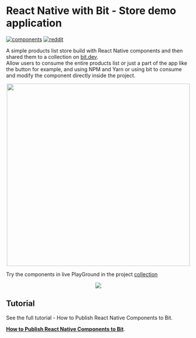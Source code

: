 # React Native with Bit - Store demo application 

[![components](https://img.shields.io/badge/dynamic/json.svg?color=6e3991&label=components&query=payload.totalComponents&url=https%3A%2F%2Fapi.bit.dev%2Fscope%2Fjoshk%2Fmystore-app-components)](https://bit.dev/joshk/mystore-app-components)
[![reddit](https://badgen.now.sh/badge/chat/on%20Reddit/orange)](https://www.reddit.com/r/bit_dev/)

A simple products list store build with React Native components and then shared them to a collection on [bit.dev](https://bit.dev/joshk/mystore-app-components).  
Allow users to consume the entire products list or just a part of the app like the button for example, and using NPM and Yarn or using bit to consume and modify the component directly inside the project.

<p align="center">
  <a href="https://bit.dev/joshk/mystore-app-components"><img height="500" src="https://i.imagesup.co/images2/5e692dea04e7c7661df80ad9372ed5e79ae8d4aa.png"></a>
</p>

Try the components in live PlayGround in the project [collection](https://bit.dev/joshk/mystore-app-components)

<p align="center">
  <a href="https://bit.dev/joshk/mystore-app-components"><img src="https://i.imagesup.co/images2/3c96461823d6fed918a56647727a032993bd4184.png"></a>
</p>

## Tutorial

See the full tutorial - How to Publish React Native Components to Bit.

**[How to Publish React Native Components to Bit](https://blog.bitsrc.io/how-to-publish-react-native-components-6deccfcf5a0d)**.
